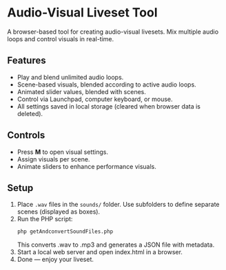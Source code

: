 # Audio-Visual Liveset Tool

A browser-based tool for creating audio-visual livesets. Mix multiple audio loops and control visuals in real-time.

## Features

- Play and blend unlimited audio loops.
- Scene-based visuals, blended according to active audio loops.
- Animated slider values, blended with scenes.
- Control via Launchpad, computer keyboard, or mouse.
- All settings saved in local storage (cleared when browser data is deleted).

## Controls

- Press **M** to open visual settings.
- Assign visuals per scene.
- Animate sliders to enhance performance visuals.

## Setup

1. Place `.wav` files in the `sounds/` folder. Use subfolders to define separate scenes (displayed as boxes).
2. Run the PHP script:
   ```bash
   php getAndconvertSoundFiles.php
   ```
   This converts .wav to .mp3 and generates a JSON file with metadata. 
3. Start a local web server and open index.html in a browser. 
4. Done — enjoy your liveset.
